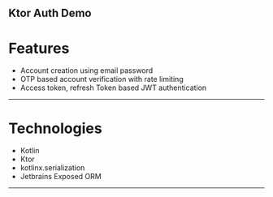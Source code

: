 ## Ktor Auth Demo
# Features
- Account creation using email password
- OTP based account verification with rate limiting
- Access token, refresh Token based JWT authentication

---

# Technologies
- Kotlin
- Ktor
- kotlinx.serialization
- Jetbrains Exposed ORM
---
